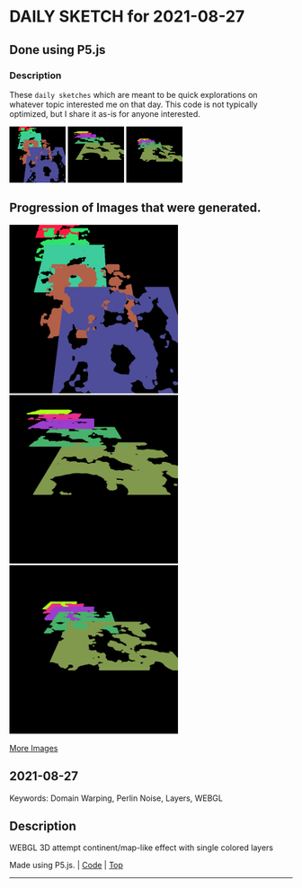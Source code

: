 # DAILY SKETCH for 2021-08-27

## Done using P5.js

### Description

These `daily sketches` which are meant to be quick explorations     on whatever topic interested me on that day. This code is not typically optimized, but I share it as-is     for anyone interested.

<img src = 'images/keep_2021-08-29-11-40-43.png' width = '100'> <img src = 'images/keep_2021-08-29-12-18-29.png' width = '100'> <img src = 'images/keep_2021-08-29-12-24-26.png' width = '100'> 

## Progression of Images that were generated.

<img src = 'images/keep_2021-08-29-11-40-43.png' width = '300'> 
<img src = 'images/keep_2021-08-29-12-18-29.png' width = '300'> 
<img src = 'images/keep_2021-08-29-12-24-26.png' width = '300'> 


[More Images](2021-08-27/images) 


 ## 2021-08-27
Keywords: Domain Warping, Perlin Noise, Layers, WEBGL
 

## Description 

 WEBGL 3D attempt continent/map-like effect with single colored layers
 

Made using P5.js. | [Code](2021/2021-08-27/) | [Top](#daily-sketches) 

-----

